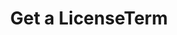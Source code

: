 ---
title: Get a LicenseTerm
excerpt: Retrieve a LicenseTerm
api:
  file: story-protocol-api-reference.json
  operationId: get_api-v1-licenses-terms-licensetermid
deprecated: false
hidden: false
metadata:
  title: ''
  description: ''
  robots: index
next:
  description: ''
---